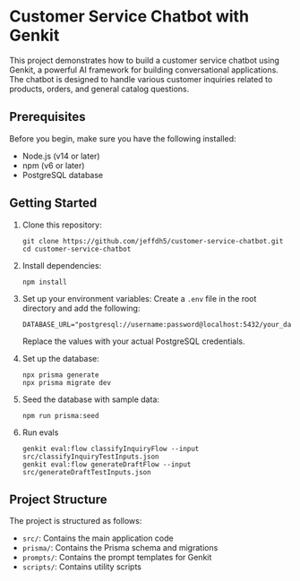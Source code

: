 # Customer Service Chatbot with Genkit

This project demonstrates how to build a customer service chatbot using Genkit, a powerful AI framework for building conversational applications. The chatbot is designed to handle various customer inquiries related to products, orders, and general catalog questions.

## Prerequisites

Before you begin, make sure you have the following installed:

- Node.js (v14 or later)
- npm (v6 or later)
- PostgreSQL database

## Getting Started

1. Clone this repository:
   ```
   git clone https://github.com/jeffdh5/customer-service-chatbot.git
   cd customer-service-chatbot
   ```

2. Install dependencies:
   ```
   npm install
   ```

3. Set up your environment variables:
   Create a `.env` file in the root directory and add the following:
   ```
   DATABASE_URL="postgresql://username:password@localhost:5432/your_database_name"
   ```
   Replace the values with your actual PostgreSQL credentials.

4. Set up the database:
   ```
   npx prisma generate
   npx prisma migrate dev
   ```

5. Seed the database with sample data:
   ```
   npm run prisma:seed
   ```

6. Run evals
   ```
   genkit eval:flow classifyInquiryFlow --input src/classifyInquiryTestInputs.json 
   genkit eval:flow generateDraftFlow --input src/generateDraftTestInputs.json
   ```

## Project Structure

The project is structured as follows:

- `src/`: Contains the main application code
- `prisma/`: Contains the Prisma schema and migrations
- `prompts/`: Contains the prompt templates for Genkit
- `scripts/`: Contains utility scripts